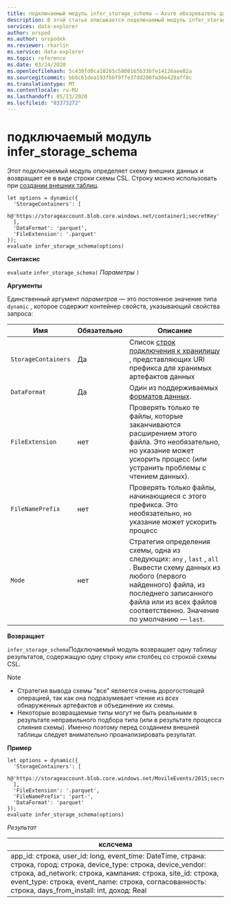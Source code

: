 ```yaml
---
title: подключаемый модуль infer_storage_schema — Azure обозреватель данных
description: В этой статье описывается подключаемый модуль infer_storage_schema в Azure обозреватель данных.
services: data-explorer
author: orspod
ms.author: orspodek
ms.reviewer: rkarlin
ms.service: data-explorer
ms.topic: reference
ms.date: 03/24/2020
ms.openlocfilehash: 5c430fd0ca18265c5800165b33bfe14126aee02a
ms.sourcegitcommit: bb8c61dea193fbbf9ffe37dd200fa36e428aff8c
ms.translationtype: MT
ms.contentlocale: ru-RU
ms.lasthandoff: 05/13/2020
ms.locfileid: "83373272"
---
```

# <a name="infer_storage_schema-plugin"></a>подключаемый модуль infer_storage_schema

Этот подключаемый модуль определяет схему внешних данных и возвращает ее в виде строки схемы CSL. Строку можно использовать при [создании внешних таблиц](../management/external-tables-azurestorage-azuredatalake.md#create-or-alter-external-table).

```kusto
let options = dynamic({
  'StorageContainers': [
    h@'https://storageaccount.blob.core.windows.net/container1;secretKey'
  ],
  'DataFormat': 'parquet',
  'FileExtension': '.parquet'
});
evaluate infer_storage_schema(options)
```

**Синтаксис**

`evaluate` `infer_storage_schema(` *Параметры* `)`

**Аргументы**

Единственный аргумент *параметров* — это постоянное значение типа `dynamic` , которое содержит контейнер свойств, указывающий свойства запроса:

|Имя                    |Обязательно|Описание|
|------------------------|--------|-----------|
|`StorageContainers`|Да|Список [строк подключения к хранилищу](../api/connection-strings/storage.md) , представляющих URI префикса для хранимых артефактов данных|
|`DataFormat`|Да|Один из поддерживаемых [форматов данных](../../ingestion-supported-formats.md).|
|`FileExtension`|нет|Проверять только те файлы, которые заканчиваются расширением этого файла. Это необязательно, но указание может ускорить процесс (или устранить проблемы с чтением данных).|
|`FileNamePrefix`|нет|Проверять только файлы, начинающиеся с этого префикса. Это необязательно, но указание может ускорить процесс|
|`Mode`|нет|Стратегия определения схемы, одна из следующих: `any` , `last` , `all` . Вывести схему данных из любого (первого найденного) файла, из последнего записанного файла или из всех файлов соответственно. Значение по умолчанию — `last`.|

**Возвращает**

`infer_storage_schema`Подключаемый модуль возвращает одну таблицу результатов, содержащую одну строку или столбец со строкой схемы CSL.

> [!NOTE]
> * Стратегия вывода схемы "все" является очень дорогостоящей операцией, так как она подразумевает чтение из *всех* обнаруженных артефактов и объединение их схемы.
> * Некоторые возвращаемые типы могут не быть реальными в результате неправильного подбора типа (или в результате процесса слияния схемы). Именно поэтому перед созданием внешней таблицы следует внимательно проанализировать результат.

**Пример**

```kusto
let options = dynamic({
  'StorageContainers': [
    h@'https://storageaccount.blob.core.windows.net/MovileEvents/2015;secretKey'
  ],
  'FileExtension': '.parquet',
  'FileNamePrefix': 'part-',
  'DataFormat': 'parquet'
});
evaluate infer_storage_schema(options)
```

*Результат*

|кслсчема|
|---|
|app_id: строка, user_id: long, event_time: DateTime, страна: строка, город: строка, device_type: строка, device_vendor: строка, ad_network: строка, кампания: строка, site_id: строка, event_type: строка, event_name: строка, согласованность: строка, days_from_install: int, доход: Real|